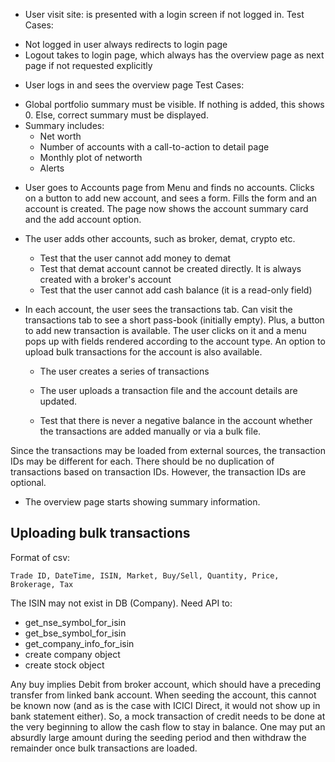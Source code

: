 * User visit site: is presented with a login screen if not logged in.
Test Cases: 
- Not logged in user always redirects to login page
- Logout takes to login page, which always has the overview page as next page if not requested explicitly

* User logs in and sees the overview page
Test Cases:
- Global portfolio summary must be visible. If nothing is added, this shows 0. Else, correct
  summary must be displayed.
- Summary includes: 
    * Net worth
    * Number of accounts with a call-to-action to detail page
    * Monthly plot of networth
    * Alerts

* User goes to Accounts page from Menu and finds no accounts. Clicks on a button to add new account, and sees a form. Fills the form and an account is created. The page now shows the account summary card and the add account option.
* The user adds other accounts, such as broker, demat, crypto etc.
  - Test that the user cannot add money to demat
  - Test that demat account cannot be created directly. It is always created with a broker's account
  - Test that the user cannot add cash balance (it is a read-only field)

* In each account, the user sees the transactions tab. Can visit the transactions tab to see a short pass-book (initially empty). Plus, a button to add new transaction is available. The user clicks on it and a menu pops up with fields rendered according to the account type. An option to upload bulk transactions for the account is also available. 
  - The user creates a series of transactions
  - The user uploads a transaction file and the account details are updated.

  - Test that there is never a negative balance in the account whether the transactions are added manually or via a bulk file.

Since the transactions may be loaded from external sources, the transaction IDs may be different for each. There should be no duplication of transactions based on transaction IDs. However, the transaction IDs are optional.

* The overview page starts showing summary information.


## Uploading bulk transactions
Format of csv:

```
Trade ID, DateTime, ISIN, Market, Buy/Sell, Quantity, Price, Brokerage, Tax
```

The ISIN may not exist in DB (Company). Need API to:
- get_nse_symbol_for_isin
- get_bse_symbol_for_isin
- get_company_info_for_isin
- create company object
- create stock object

Any buy implies Debit from broker account, which should have a preceding transfer from linked bank account. When seeding the account, this cannot be known now (and as is the case with ICICI Direct, it would not show up in bank statement either). So, a mock transaction of credit needs to be done at the very beginning to allow the cash flow to stay in balance. One may put an absurdly large amount during the seeding period and then withdraw the remainder once bulk transactions are loaded.

